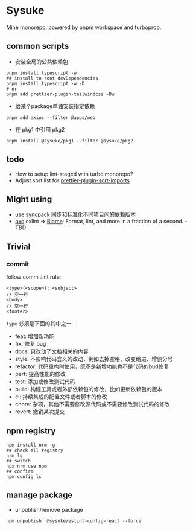 # Sysuke

Mine monorepo, powered by pnpm workspace and turboprop.

## common scripts

- 安装全局的公共依赖包

```shell
pnpm install typescript -w
## install to root devDependencies
pnpm install typescript -w -D
# or
pnpm add prettier-plugin-tailwindcss -Dw
```

- 给某个package单独安装指定依赖

```shell
pnpm add axios --filter @apps/web
```

- 在 pkg1 中引用 pkg2

```shell
pnpm install @sysuke/pkg1 --filter @sysuke/pkg2
```

## todo

- How to setup lint-staged with turbo monorepo?
- Adjust sort list for [prettier-plugin-sort-imports](https://github.com/trivago/prettier-plugin-sort-imports)

## Might using

- use [syncpack](https://jamiemason.github.io/syncpack/guide/getting-started/) 同步和标准化不同项目间的依赖版本
- [oxc](https://oxc-project.github.io/) oxlint => [Biome](https://biomejs.dev/): Format, lint, and more in a fraction of
  a second. - TBD

## Trivial

### commit

follow commitlint rule:

```
<type>(<scope>): <subject>
// 空一行
<body>
// 空一行
<footer>
```

`type` 必须是下面的其中之一：

- feat: 增加新功能
- fix: 修复 bug
- docs: 只改动了文档相关的内容
- style: 不影响代码含义的改动，例如去掉空格、改变缩进、增删分号
- refactor: 代码重构时使用，既不是新增功能也不是代码的bud修复
- perf: 提高性能的修改
- test: 添加或修改测试代码
- build: 构建工具或者外部依赖包的修改，比如更新依赖包的版本
- ci: 持续集成的配置文件或者脚本的修改
- chore: 杂项，其他不需要修改源代码或不需要修改测试代码的修改
- revert: 撤销某次提交

## npm registry

```shell
npm install nrm -g
## check all registry
nrm ls
## switch
npx nrm use npm
## confirm
npm config ls
```

## manage package

- unpublish/remove package

```shell
npm unpublish  @sysuke/eslint-config-react --force
```
